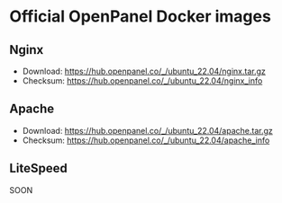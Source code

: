 # Official OpenPanel Docker images

## Nginx

- Download: https://hub.openpanel.co/_/ubuntu_22.04/nginx.tar.gz
- Checksum: https://hub.openpanel.co/_/ubuntu_22.04/nginx_info

## Apache

- Download: https://hub.openpanel.co/_/ubuntu_22.04/apache.tar.gz
- Checksum: https://hub.openpanel.co/_/ubuntu_22.04/apache_info

## LiteSpeed

SOON
